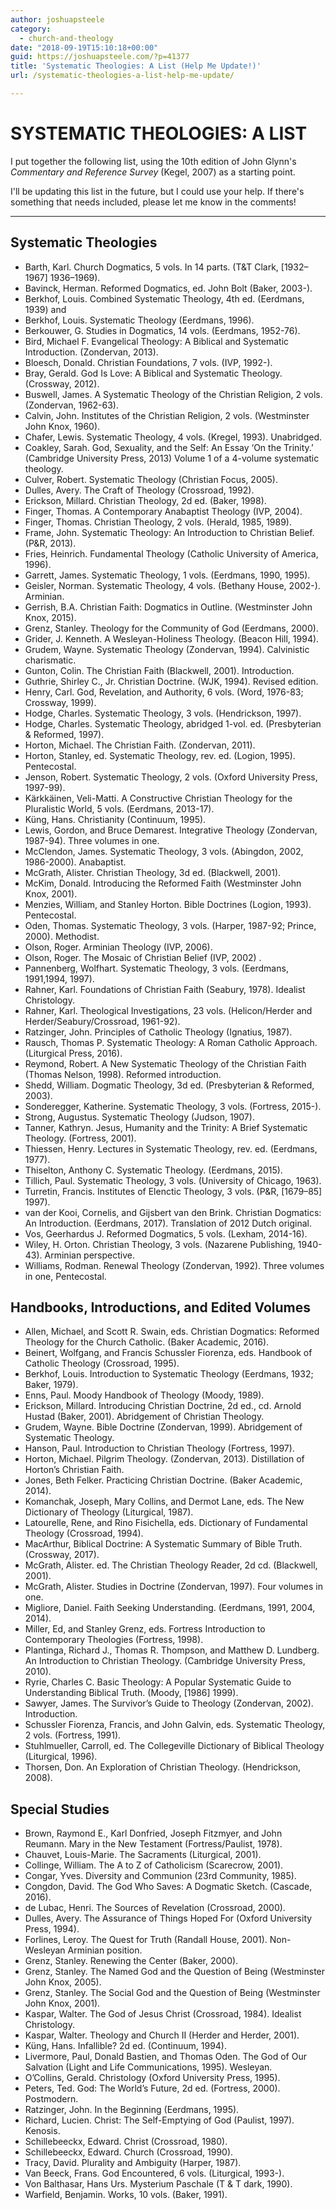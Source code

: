 ```yaml
---
author: joshuapsteele
category:
  - church-and-theology
date: "2018-09-19T15:10:18+00:00"
guid: https://joshuapsteele.com/?p=41377
title: 'Systematic Theologies: A List (Help Me Update!)'
url: /systematic-theologies-a-list-help-me-update/

---
```

# SYSTEMATIC THEOLOGIES: A LIST

I put together the following list, using the 10th edition of John Glynn's _Commentary and Reference Survey_ (Kegel, 2007) as a starting point.

I'll be updating this list in the future, but I could use your help. If there's something that needs included, please let me know in the comments!

* * *

## Systematic Theologies

- Barth, Karl. Church Dogmatics, 5 vols. In 14 parts. (T&T Clark, \[1932–1967\] 1936–1969).
- Bavinck, Herman. Reformed Dogmatics, ed. John Bolt (Baker, 2003-).
- Berkhof, Louis. Combined Systematic Theology, 4th ed. (Eerdmans, 1939) and
- Berkhof, Louis. Systematic Theology (Eerdmans, 1996).
- Berkouwer, G. Studies in Dogmatics, 14 vols. (Eerdmans, 1952-76).
- Bird, Michael F. Evangelical Theology: A Biblical and Systematic Introduction. (Zondervan, 2013).
- Bloesch, Donald. Christian Foundations, 7 vols. (IVP, 1992-).
- Bray, Gerald. God Is Love: A Biblical and Systematic Theology. (Crossway, 2012).
- Buswell, James. A Systematic Theology of the Christian Religion, 2 vols. (Zondervan, 1962-63).
- Calvin, John. Institutes of the Christian Religion, 2 vols. (Westminster John Knox, 1960).
- Chafer, Lewis. Systematic Theology, 4 vols. (Kregel, 1993). Unabridged.
- Coakley, Sarah. God, Sexuality, and the Self: An Essay ‘On the Trinity.’ (Cambridge University Press, 2013) Volume 1 of a 4-volume systematic theology.
- Culver, Robert. Systematic Theology (Christian Focus, 2005).
- Dulles, Avery. The Craft of Theology (Crossroad, 1992).
- Erickson, Millard. Christian Theology, 2d ed. (Baker, 1998).
- Finger, Thomas. A Contemporary Anabaptist Theology (IVP, 2004).
- Finger, Thomas. Christian Theology, 2 vols. (Herald, 1985, 1989).
- Frame, John. Systematic Theology: An Introduction to Christian Belief. (P&R, 2013).
- Fries, Heinrich. Fundamental Theology (Catholic University of America, 1996).
- Garrett, James. Systematic Theology, 1 vols. (Eerdmans, 1990, 1995).
- Geisler, Norman. Systematic Theology, 4 vols. (Bethany House, 2002-). Arminian.
- Gerrish, B.A. Christian Faith: Dogmatics in Outline. (Westminster John Knox, 2015).
- Grenz, Stanley. Theology for the Community of God (Eerdmans, 2000).
- Grider, J. Kenneth. A Wesleyan-Holiness Theology. (Beacon Hill, 1994).
- Grudem, Wayne. Systematic Theology (Zondervan, 1994). Calvinistic charismatic.
- Gunton, Colin. The Christian Faith (Blackwell, 2001). Introduction.
- Guthrie, Shirley C., Jr. Christian Doctrine. (WJK, 1994). Revised edition.
- Henry, Carl. God, Revelation, and Authority, 6 vols. (Word, 1976-83; Crossway, 1999).
- Hodge, Charles. Systematic Theology, 3 vols. (Hendrickson, 1997).
- Hodge, Charles. Systematic Theology, abridged 1-vol. ed. (Presbyterian & Reformed, 1997).
- Horton, Michael. The Christian Faith. (Zondervan, 2011).
- Horton, Stanley, ed. Systematic Theology, rev. ed. (Logion, 1995). Pentecostal.
- Jenson, Robert. Systematic Theology, 2 vols. (Oxford University Press, 1997-99).
- Kärkkäinen, Veli-Matti. A Constructive Christian Theology for the Pluralistic World, 5 vols. (Eerdmans, 2013-17).
- Küng, Hans. Christianity (Continuum, 1995).
- Lewis, Gordon, and Bruce Demarest. Integrative Theology (Zondervan, 1987-94). Three volumes in one.
- McClendon, James. Systematic Theology, 3 vols. (Abingdon, 2002, 1986-2000). Anabaptist.
- McGrath, Alister. Christian Theology, 3d ed. (Blackwell, 2001).
- McKim, Donald. Introducing the Reformed Faith (Westminster John Knox, 2001).
- Menzies, William, and Stanley Horton. Bible Doctrines (Logion, 1993). Pentecostal.
- Oden, Thomas. Systematic Theology, 3 vols. (Harper, 1987-92; Prince, 2000). Methodist.
- Olson, Roger. Arminian Theology (IVP, 2006).
- Olson, Roger. The Mosaic of Christian Belief (IVP, 2002) .
- Pannenberg, Wolfhart. Systematic Theology, 3 vols. (Eerdmans, 1991,1994, 1997).
- Rahner, Karl. Foundations of Christian Faith (Seabury, 1978). Idealist Christology.
- Rahner, Karl. Theological Investigations, 23 vols. (Helicon/Herder and Herder/Seabury/Crossroad, 1961-92).
- Ratzinger, John. Principles of Catholic Theology (Ignatius, 1987).
- Rausch, Thomas P. Systematic Theology: A Roman Catholic Approach. (Liturgical Press, 2016).
- Reymond, Robert. A New Systematic Theology of the Christian Faith (Thomas Nelson, 1998). Reformed introduction.
- Shedd, William. Dogmatic Theology, 3d ed. (Presbyterian & Reformed, 2003).
- Sonderegger, Katherine. Systematic Theology, 3 vols. (Fortress, 2015-).
- Strong, Augustus. Systematic Theology (Judson, 1907).
- Tanner, Kathryn. Jesus, Humanity and the Trinity: A Brief Systematic Theology. (Fortress, 2001).
- Thiessen, Henry. Lectures in Systematic Theology, rev. ed. (Eerdmans, 1977).
- Thiselton, Anthony C. Systematic Theology. (Eerdmans, 2015).
- Tillich, Paul. Systematic Theology, 3 vols. (University of Chicago, 1963).
- Turretin, Francis. Institutes of Elenctic Theology, 3 vols. (P&R, \[1679–85\] 1997).
- van der Kooi, Cornelis, and Gijsbert van den Brink. Christian Dogmatics: An Introduction. (Eerdmans, 2017). Translation of 2012 Dutch original.
- Vos, Geerhardus J. Reformed Dogmatics, 5 vols. (Lexham, 2014-16).
- Wiley, H. Orton. Christian Theology, 3 vols. (Nazarene Publishing, 1940-43). Arminian perspective.
- Williams, Rodman. Renewal Theology (Zondervan, 1992). Three volumes in one, Pentecostal.

## Handbooks, Introductions, and Edited Volumes

- Allen, Michael, and Scott R. Swain, eds. Christian Dogmatics: Reformed Theology for the Church Catholic. (Baker Academic, 2016).
- Beinert, Wolfgang, and Francis Schussler Fiorenza, eds. Handbook of Catholic Theology (Crossroad, 1995).
- Berkhof, Louis. Introduction to Systematic Theology (Eerdmans, 1932; Baker, 1979).
- Enns, Paul. Moody Handbook of Theology (Moody, 1989).
- Erickson, Millard. Introducing Christian Doctrine, 2d ed., cd. Arnold Hustad (Baker, 2001). Abridgement of Christian Theology.
- Grudem, Wayne. Bible Doctrine (Zondervan, 1999). Abridgement of Systematic Theology.
- Hanson, Paul. Introduction to Christian Theology (Fortress, 1997).
- Horton, Michael. Pilgrim Theology. (Zondervan, 2013). Distillation of Horton’s Christian Faith.
- Jones, Beth Felker. Practicing Christian Doctrine. (Baker Academic, 2014).
- Komanchak, Joseph, Mary Collins, and Dermot Lane, eds. The New Dictionary of Theology (Liturgical, 1987).
- Latourelle, Rene, and Rino Fisichella, eds. Dictionary of Fundamental Theology (Crossroad, 1994).
- MacArthur, Biblical Doctrine: A Systematic Summary of Bible Truth. (Crossway, 2017).
- McGrath, Alister. ed. The Christian Theology Reader, 2d cd. (Blackwell, 2001).
- McGrath, Alister. Studies in Doctrine (Zondervan, 1997). Four volumes in one.
- Migliore, Daniel. Faith Seeking Understanding. (Eerdmans, 1991, 2004, 2014).
- Miller, Ed, and Stanley Grenz, eds. Fortress Introduction to Contemporary Theologies (Fortress, 1998).
- Plantinga, Richard J., Thomas R. Thompson, and Matthew D. Lundberg. An Introduction to Christian Theology. (Cambridge University Press, 2010).
- Ryrie, Charles C. Basic Theology: A Popular Systematic Guide to Understanding Biblical Truth. (Moody, \[1986\] 1999).
- Sawyer, James. The Survivor’s Guide to Theology (Zondervan, 2002). Introduction.
- Schussler Fiorenza, Francis, and John Galvin, eds. Systematic Theology, 2 vols. (Fortress, 1991).
- Stuhlmueller, Carroll, ed. The Collegeville Dictionary of Biblical Theology (Liturgical, 1996).
- Thorsen, Don. An Exploration of Christian Theology. (Hendrickson, 2008).

## Special Studies

- Brown, Raymond E., Karl Donfried, Joseph Fitzmyer, and John Reumann. Mary in the New Testament (Fortress/Paulist, 1978).
- Chauvet, Louis-Marie. The Sacraments (Liturgical, 2001).
- Collinge, William. The A to Z of Catholicism (Scarecrow, 2001).
- Congar, Yves. Diversity and Communion (23rd Community, 1985).
- Congdon, David. The God Who Saves: A Dogmatic Sketch. (Cascade, 2016).
- de Lubac, Henri. The Sources of Revelation (Crossroad, 2000).
- Dulles, Avery. The Assurance of Things Hoped For (Oxford University Press, 1994).
- Forlines, Leroy. The Quest for Truth (Randall House, 2001). Non-Wesleyan Arminian position.
- Grenz, Stanley. Renewing the Center (Baker, 2000).
- Grenz, Stanley. The Named God and the Question of Being (Westminster John Knox, 2005).
- Grenz, Stanley. The Social God and the Question of Being (Westminster John Knox, 2001).
- Kaspar, Walter. The God of Jesus Christ (Crossroad, 1984). Idealist Christology.
- Kaspar, Walter. Theology and Church II (Herder and Herder, 2001).
- Küng, Hans. Infallible? 2d ed. (Continuum, 1994).
- Livermore, Paul, Donald Bastien, and Thomas Oden. The God of Our Salvation (Light and Life Communications, 1995). Wesleyan.
- O’Collins, Gerald. Christology (Oxford University Press, 1995).
- Peters, Ted. God: The World’s Future, 2d ed. (Fortress, 2000). Postmodern.
- Ratzinger, John. In the Beginning (Eerdmans, 1995).
- Richard, Lucien. Christ: The Self-Emptying of God (Paulist, 1997). Kenosis.
- Schillebeeckx, Edward. Christ (Crossroad, 1980).
- Schillebeeckx, Edward. Church (Crossroad, 1990).
- Tracy, David. Plurality and Ambiguity (Harper, 1987).
- Van Beeck, Frans. God Encountered, 6 vols. (Liturgical, 1993-).
- Von Balthasar, Hans Urs. Mysterium Paschale (T & T dark, 1990).
- Warfield, Benjamin. Works, 10 vols. (Baker, 1991).
